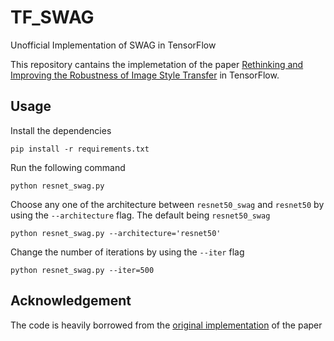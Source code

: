 # TF_SWAG
Unofficial Implementation of SWAG in TensorFlow


This repository cantains the implemetation of the paper [Rethinking and Improving the Robustness of Image Style Transfer](https://arxiv.org/abs/2104.05623) in TensorFlow.

## Usage
Install the dependencies
```
pip install -r requirements.txt
```

Run the following command
```
python resnet_swag.py
```

Choose any one of the architecture between `resnet50_swag` and `resnet50` by using the `--architecture` flag. The default being `resnet50_swag`

```
python resnet_swag.py --architecture='resnet50'
```

Change the number of iterations by using the `--iter` flag
```
python resnet_swag.py --iter=500
```

## Acknowledgement
The code is heavily borrowed from the [original implementation](https://github.com/peiwang062/swag) of the paper
